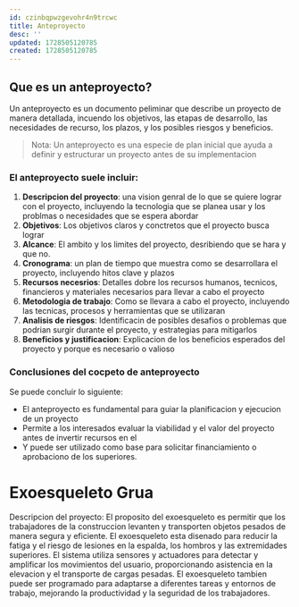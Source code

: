 ```yaml
---
id: czinbqpwzgevohr4n9trcwc
title: Anteproyecto
desc: ''
updated: 1728505120785
created: 1728505120785
---
```

## Que es un anteproyecto?
Un anteproyecto es un documento peliminar que describe un proyecto de manera detallada, incuendo los objetivos, las etapas de desarrollo, las necesidades de recurso, los plazos, y los posibles riesgos y beneficios.

> Nota: Un anteproyecto es una especie de plan inicial que ayuda a definir y estructurar un proyecto antes de su implementacion

### El anteproyecto suele incluir:
1. **Descripcion del proyecto**: una vision genral de lo que se quiere lograr con el proyecto, incluyendo la tecnologia que se planea usar y los problmas o necesidades que se espera abordar
2. **Objetivos**: Los objetivos claros y conctretos que el proyecto busca lograr
3. **Alcance**: El ambito y los limites del proyecto, desribiendo que se hara y que no.
4. **Cronograma**: un plan de tiempo que muestra como se desarrollara el proyecto, incluyendo hitos clave y plazos
5. **Recursos necesrios**: Detalles dobre los recursos humanos, tecnicos, financieros y materiales necesarios para llevar a cabo el proyecto
6. **Metodologia de trabajo**: Como se llevara a cabo el proyecto, incluyendo las tecnicas, procesos y herramientas que se utilizaran
7. **Analisis de riesgos**: Identificacin de posibles desafios o problemas que podrian surgir durante el proyecto, y estrategias para mitigarlos
8. **Beneficios y justificacion**: Explicacion de los beneficios esperados del proyecto y porque es necesario o valioso

### Conclusiones del cocpeto de anteproyecto
Se puede concluir lo siguiente:
- El anteproyecto es fundamental para guiar la planificacion y ejecucion de un proyecto
- Permite a los interesados evaluar la viabilidad y el valor del proyecto antes de invertir recursos en el
- Y puede ser utilizado como base para solicitar financiamiento o aprobaciono de los superiores.

<!-- Referencias en formato apa -->
# Exoesqueleto Grua
Descripcion del proyecto: El proposito del exoesqueleto es permitir que los trabajadores de la construccion levanten y transporten objetos pesados de manera segura y eficiente. El exoesqueleto esta disenado para reducir la fatiga y el riesgo de lesiones en la espalda, los hombros y las extremidades superiores. El sistema utiliza sensores y actuadores para detectar y amplificar los movimientos del usuario, proporcionando asistencia en la elevacion y el transporte de cargas pesadas. El exoesqueleto tambien puede ser programado para adaptarse a diferentes tareas y entornos de trabajo, mejorando la productividad y la seguridad de los trabajadores.